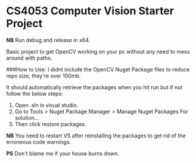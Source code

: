 # CS4053 Computer Vision Starter Project

 **NB** Run debug and release in x64.

Basic project to get OpenCV working on your pc without any need to mess around with paths.

###How to Use:
I didnt include the OpenCV Nuget Package files to reduce repo size, they're over 100mb.  

It should automatically retrieve the packages when you hit run but if not follow the below steps:
 1. Open .sln in visual studio.
 2. Go to Tools > Nuget Package Manager > Manage Nuget Packages For solution...  
 3. Then click restore packages.
 
**NB** You need to restart VS after reinstalling the packages to get rid of the erroneous code warnings.
 
**PS** Don't blame me if your house burns down.
